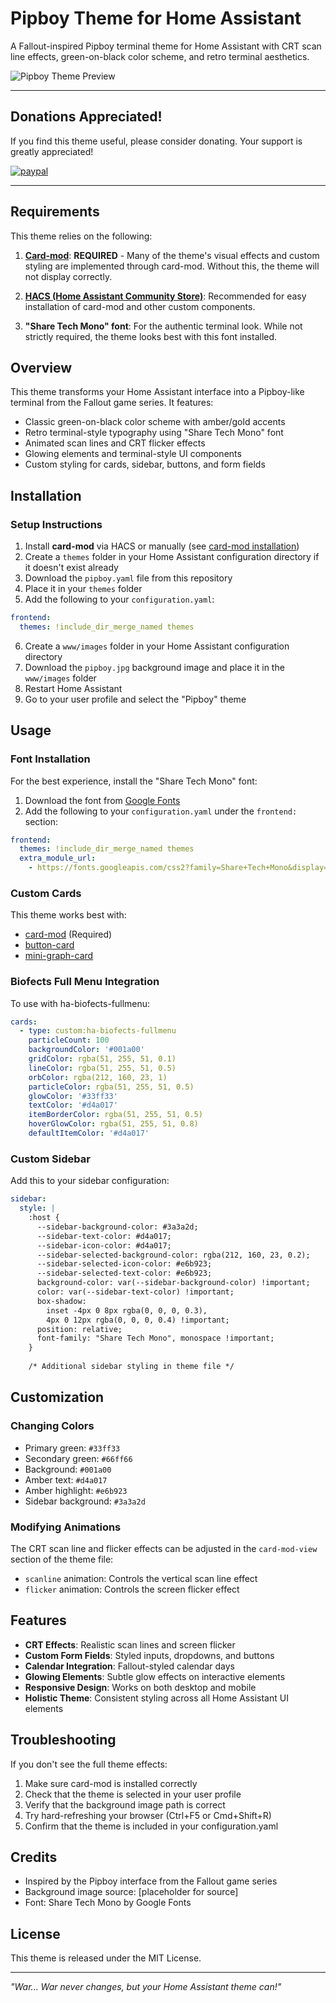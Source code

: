 # Pipboy Theme for Home Assistant

A Fallout-inspired Pipboy terminal theme for Home Assistant with CRT scan line effects, green-on-black color scheme, and retro terminal aesthetics.

![Pipboy Theme Preview](https://via.placeholder.com/800x450)

---

## Donations Appreciated!
If you find this theme useful, please consider donating. Your support is greatly appreciated!

[![paypal](https://www.paypalobjects.com/en_US/i/btn/btn_donateCC_LG.gif)](https://www.paypal.com/cgi-bin/webscr?cmd=_s-xclick&hosted_button_id=TWRQVYJWC77E6)

---

## Requirements

This theme relies on the following:

1. **[Card-mod](https://github.com/thomasloven/lovelace-card-mod)**: **REQUIRED** - Many of the theme's visual effects and custom styling are implemented through card-mod. Without this, the theme will not display correctly.

2. **[HACS (Home Assistant Community Store)](https://hacs.xyz/)**: Recommended for easy installation of card-mod and other custom components.

3. **"Share Tech Mono" font**: For the authentic terminal look. While not strictly required, the theme looks best with this font installed.

## Overview

This theme transforms your Home Assistant interface into a Pipboy-like terminal from the Fallout game series. It features:

- Classic green-on-black color scheme with amber/gold accents
- Retro terminal-style typography using "Share Tech Mono" font
- Animated scan lines and CRT flicker effects
- Glowing elements and terminal-style UI components
- Custom styling for cards, sidebar, buttons, and form fields

## Installation

### Setup Instructions

1. Install **card-mod** via HACS or manually (see [card-mod installation](https://github.com/thomasloven/lovelace-card-mod#installation))
2. Create a `themes` folder in your Home Assistant configuration directory if it doesn't exist already
3. Download the `pipboy.yaml` file from this repository
4. Place it in your `themes` folder
5. Add the following to your `configuration.yaml`:

```yaml
frontend:
  themes: !include_dir_merge_named themes
```

6. Create a `www/images` folder in your Home Assistant configuration directory
7. Download the `pipboy.jpg` background image and place it in the `www/images` folder
8. Restart Home Assistant
9. Go to your user profile and select the "Pipboy" theme

## Usage

### Font Installation

For the best experience, install the "Share Tech Mono" font:

1. Download the font from [Google Fonts](https://fonts.google.com/specimen/Share+Tech+Mono)
2. Add the following to your `configuration.yaml` under the `frontend:` section:

```yaml
frontend:
  themes: !include_dir_merge_named themes
  extra_module_url:
    - https://fonts.googleapis.com/css2?family=Share+Tech+Mono&display=swap
```

### Custom Cards

This theme works best with:

- [card-mod](https://github.com/thomasloven/lovelace-card-mod) (Required)
- [button-card](https://github.com/custom-cards/button-card)
- [mini-graph-card](https://github.com/kalkih/mini-graph-card)

### Biofects Full Menu Integration

To use with ha-biofects-fullmenu:

```yaml
cards:
  - type: custom:ha-biofects-fullmenu
    particleCount: 100
    backgroundColor: '#001a00'
    gridColor: rgba(51, 255, 51, 0.1)
    lineColor: rgba(51, 255, 51, 0.5)
    orbColor: rgba(212, 160, 23, 1)
    particleColor: rgba(51, 255, 51, 0.5)
    glowColor: '#33ff33'
    textColor: '#d4a017'
    itemBorderColor: rgba(51, 255, 51, 0.5)
    hoverGlowColor: rgba(51, 255, 51, 0.8)
    defaultItemColor: '#d4a017'
```

### Custom Sidebar

Add this to your sidebar configuration:

```yaml
sidebar:
  style: |
    :host {
      --sidebar-background-color: #3a3a2d;
      --sidebar-text-color: #d4a017;
      --sidebar-icon-color: #d4a017;
      --sidebar-selected-background-color: rgba(212, 160, 23, 0.2);
      --sidebar-selected-icon-color: #e6b923;
      --sidebar-selected-text-color: #e6b923;
      background-color: var(--sidebar-background-color) !important;
      color: var(--sidebar-text-color) !important;
      box-shadow: 
        inset -4px 0 8px rgba(0, 0, 0, 0.3),
        4px 0 12px rgba(0, 0, 0, 0.4) !important;
      position: relative;
      font-family: "Share Tech Mono", monospace !important;
    }
    
    /* Additional sidebar styling in theme file */
```

## Customization

### Changing Colors

- Primary green: `#33ff33`
- Secondary green: `#66ff66`
- Background: `#001a00`
- Amber text: `#d4a017`
- Amber highlight: `#e6b923`
- Sidebar background: `#3a3a2d`

### Modifying Animations

The CRT scan line and flicker effects can be adjusted in the `card-mod-view` section of the theme file:

- `scanline` animation: Controls the vertical scan line effect
- `flicker` animation: Controls the screen flicker effect

## Features

- **CRT Effects**: Realistic scan lines and screen flicker
- **Custom Form Fields**: Styled inputs, dropdowns, and buttons
- **Calendar Integration**: Fallout-styled calendar days
- **Glowing Elements**: Subtle glow effects on interactive elements
- **Responsive Design**: Works on both desktop and mobile
- **Holistic Theme**: Consistent styling across all Home Assistant UI elements

## Troubleshooting

If you don't see the full theme effects:

1. Make sure card-mod is installed correctly
2. Check that the theme is selected in your user profile
3. Verify that the background image path is correct
4. Try hard-refreshing your browser (Ctrl+F5 or Cmd+Shift+R)
5. Confirm that the theme is included in your configuration.yaml

## Credits

- Inspired by the Pipboy interface from the Fallout game series
- Background image source: [placeholder for source]
- Font: Share Tech Mono by Google Fonts

## License

This theme is released under the MIT License.

---

*"War... War never changes, but your Home Assistant theme can!"*
